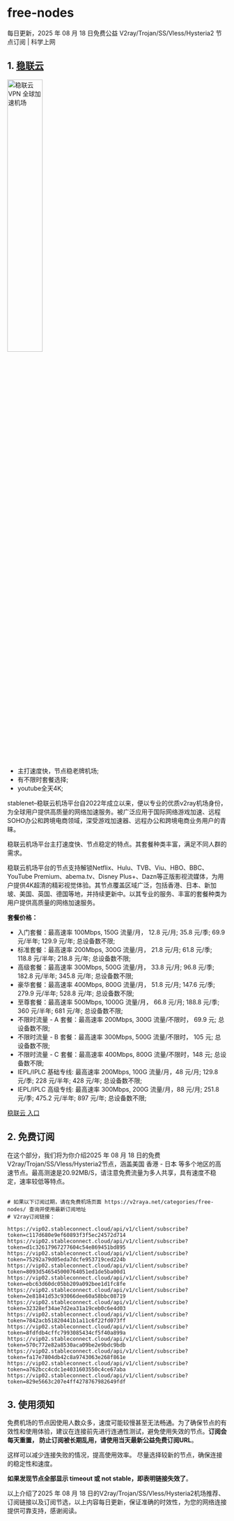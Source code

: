 # free-nodes
每日更新，2025 年 08 月 18 日免费公益 V2ray/Trojan/SS/Vless/Hysteria2 节点订阅 | 科学上网

## 1. **[稳联云](https://v2raya.net/goto/stablenet2)**

<a href="/goto/stablenet2" target="_blank"><image src="https://v2raya.net/images/stablenet/logo.png" style="width: 40%" title="稳联云 VPN 全球加速机场" alt="稳联云 VPN 全球加速机场"/> </a>

- 主打速度快，节点稳老牌机场;
- 有不限时套餐选择;
- youtube全天4K;

stablenet–稳联云机场平台自2022年成立以来，便以专业的优质v2ray机场身份，为全球用户提供高质量的网络加速服务。被广泛应用于国际网络游戏加速、远程SOHO办公和跨境电商领域，深受游戏加速器、远程办公和跨境电商业务用户的青睐。

稳联云机场平台主打速度快、节点稳定的特点。其套餐种类丰富，满足不同人群的需求。

稳联云机场平台的节点支持解锁Netflix、Hulu、TVB、Viu、HBO、BBC、YouTube Premium、abema.tv、Disney Plus+、Dazn等正版影视流媒体，为用户提供4K超清的精彩视觉体验。其节点覆盖区域广泛，包括香港、日本、新加坡、美国、英国、德国等地，并持续更新中。以其专业的服务、丰富的套餐种类为用户提供高质量的网络加速服务。

**套餐价格：**

-   入门套餐：最高速率 100Mbps, 150G 流量/月， 12.8 元/月; 35.8 元/季; 69.9 元/半年; 129.9 元/年; 总设备数不限;
-   标准套餐：最高速率 200Mbps, 300G 流量/月， 21.8 元/月; 61.8 元/季; 118.8 元/半年; 218.8 元/年; 总设备数不限;
-   高级套餐：最高速率 300Mbps, 500G 流量/月， 33.8 元/月; 96.8 元/季; 182.8 元/半年; 345.8 元/年; 总设备数不限;
-   豪华套餐：最高速率 400Mbps, 800G 流量/月， 51.8 元/月; 147.6 元/季; 279.9 元/半年; 528.8 元/年; 总设备数不限;
-   至尊套餐：最高速率 500Mbps, 1000G 流量/月， 66.8 元/月; 188.8 元/季; 360 元/半年; 681 元/年; 总设备数不限;
-   不限时流量 - A 套餐：最高速率 200Mbps, 300G 流量/不限时， 69.9 元; 总设备数不限;
-   不限时流量 - B 套餐：最高速率 300Mbps, 500G 流量/不限时， 105 元; 总设备数不限;
-   不限时流量 - C 套餐：最高速率 400Mbps, 800G 流量/不限时，148 元; 总设备数不限;
-   IEPL/IPLC 基础专线: 最高速率 200Mbps, 100G 流量/月，48 元/月; 129.8 元/季; 228 元/半年; 428 元/年; 总设备数不限;
-   IEPL/IPLC 高级专线: 最高速率 300Mbps, 200G 流量/月，88 元/月; 251.8 元/季; 475.2 元/半年; 897 元/年; 总设备数不限;

<a href="https://v2raya.net/goto/stablenet2" target="_blank">稳联云 入口</a>

## 2. 免费订阅

在这个部分，我们将为你介绍2025 年 08 月 18 日的免费V2ray/Trojan/SS/Vless/Hysteria2节点，涵盖美国 香港 - 日本 等多个地区的高速节点。最高测速是20.92MB/S，请注意免费流量为多人共享，具有速度不稳定，速率较低等特点。

```code

# 如果以下订阅过期，请在免费机场页面 https://v2raya.net/categories/free-nodes/ 查询并使用最新订阅地址
# V2ray订阅链接：

https://vip02.stableconnect.cloud/api/v1/client/subscribe?token=c117d680e9ef60893f3f5ec24572d714
https://vip02.stableconnect.cloud/api/v1/client/subscribe?token=d1c32617967277604c54e869451bd895
https://vip02.stableconnect.cloud/api/v1/client/subscribe?token=75292a79d05eda7dcfe953719ced224b
https://vip02.stableconnect.cloud/api/v1/client/subscribe?token=8093d546545000764051ed1de5ba00d1
https://vip02.stableconnect.cloud/api/v1/client/subscribe?token=ebc63d60dc05bb209a092bee1d1fc8fe
https://vip02.stableconnect.cloud/api/v1/client/subscribe?token=2e81841d53c93066dee60a58bbc08719
https://vip02.stableconnect.cloud/api/v1/client/subscribe?token=32328ef34ae7d2ea31a19ceb0c6e4d03
https://vip02.stableconnect.cloud/api/v1/client/subscribe?token=7842acb51820441b1a11c6f22fd073ff
https://vip02.stableconnect.cloud/api/v1/client/subscribe?token=8fdfdb4cffc7993085434cf5f40a899a
https://vip02.stableconnect.cloud/api/v1/client/subscribe?token=570c772e82a8530aca09be2e9bdc9bdb
https://vip02.stableconnect.cloud/api/v1/client/subscribe?token=fa17e7804db42c8a9743063e268f861e
https://vip02.stableconnect.cloud/api/v1/client/subscribe?token=a762bcc4cdc1e4031603550c4ce67aba
https://vip02.stableconnect.cloud/api/v1/client/subscribe?token=829e5663c207e4ff4278767982649fdf

```

## 3. 使用须知

免费机场的节点因使用人数众多，速度可能较慢甚至无法畅通。为了确保节点的有效性和使用体验，建议在连接前先进行连通性测试，避免使用失效的节点。**订阅会每天重置， 防止订阅被长期乱用，请使用当天最新公益免费订阅URL**。

这样可以减少连接失败的情况，提高使用效率。
尽量选择较新的节点，确保连接的稳定性和速度。

**如果发现节点全部显示 timeout 或 not stable，即表明链接失效了**。

以上介绍了2025 年 08 月 18 日的V2ray/Trojan/SS/Vless/Hysteria2机场推荐、订阅链接以及订阅节选，以上内容每日更新，保证准确的时效性，为您的网络连接提供可靠支持，感谢阅读。
